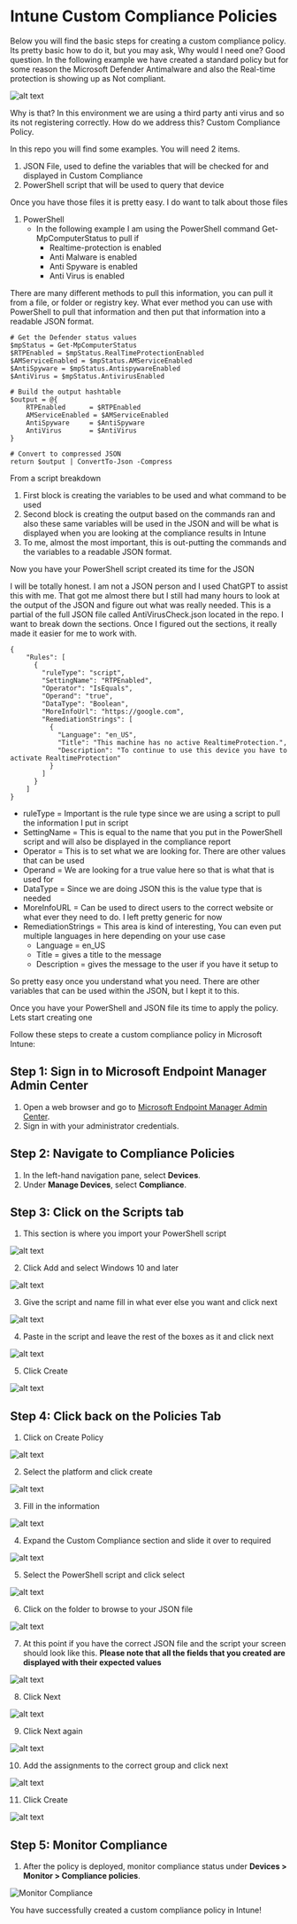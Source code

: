 # Intune Custom Compliance Policies

Below you will find the basic steps for creating  a custom compliance policy. Its pretty basic how to do it, but you may ask, Why would I need one? Good question. In the following example we have created a standard policy but for some reason the Microsoft Defender Antimalware and also the Real-time protection is showing up as Not compliant. 

![alt text](Assets/1.png)

Why is that? In this environment we are using a third party anti virus and so its not registering correctly. How do we address this? Custom Compliance Policy. 

In this repo you will find some examples. You will need 2 items. 

1. JSON File, used to define the variables that will be checked for and displayed in Custom Compliance
2. PowerShell script that will be used to query that device

Once you have those files it is pretty easy. I do want to talk about those files

1. PowerShell
    - In the following example I am using the PowerShell command Get-MpComputerStatus to pull if 
        - Realtime-protection is enabled
        - Anti Malware is enabled
        - Anti Spyware is enabled
        - Anti Virus is enabled

There are many different methods to pull this information, you can pull it from a file, or folder or registry key. What ever method you can use with PowerShell to pull that information and then put that information into a readable JSON format.

```
# Get the Defender status values
$mpStatus = Get-MpComputerStatus
$RTPEnabled = $mpStatus.RealTimeProtectionEnabled
$AMServiceEnabled = $mpStatus.AMServiceEnabled
$AntiSpyware = $mpStatus.AntispywareEnabled
$AntiVirus = $mpStatus.AntivirusEnabled

# Build the output hashtable
$output = @{
    RTPEnabled      = $RTPEnabled
    AMServiceEnabled = $AMServiceEnabled
    AntiSpyware     = $AntiSpyware
    AntiVirus       = $AntiVirus
}

# Convert to compressed JSON
return $output | ConvertTo-Json -Compress

```
From a script breakdown 
1. First block is creating the variables to be used and what command to be used
2. Second block is creating the output based on the commands ran and also these same variables will be used in the JSON and will be what is displayed when you are looking at the compliance results in Intune
3. To me, almost the most important, this is out-putting the commands and the variables to a readable JSON format.

Now you have your PowerShell script created its time for the JSON

I will be totally honest. I am not a JSON person and I used ChatGPT to assist this with me. That got me almost there but I still had many hours to look at the output of the JSON and figure out what was really needed. This is a partial of the full JSON file called AntiVirusCheck.json located in the repo. I want to break down the sections. Once I figured out the sections, it really made it easier for me to work with. 

```
{
    "Rules": [
      {
        "ruleType": "script",
        "SettingName": "RTPEnabled",
        "Operator": "IsEquals",
        "Operand": "true",
        "DataType": "Boolean",
        "MoreInfoUrl": "https://google.com",
        "RemediationStrings": [
          {
            "Language": "en_US",
            "Title": "This machine has no active RealtimeProtection.",
            "Description": "To continue to use this device you have to activate RealtimeProtection"
          }
        ]
      }
    ]
}

  ```

- ruleType = Important is the rule type since we are using a script to pull the information I put in script
- SettingName = This is equal to the name that you put in the PowerShell script and will also be displayed in the compliance report
- Operator = This is to set what we are looking for. There are other values that can be used
- Operand = We are looking for a true value here so that is what that is used for
- DataType = Since we are doing JSON this is the value type that is needed
- MoreInfoURL = Can be used to direct users to the correct website or what ever they need to do. I left pretty generic for now
- RemediationStrings = This area is kind of interesting, You can even put multiple languages in here depending on your use case
    - Language = en_US
    - Title = gives a title to the message
    - Description = gives the message to the user if you have it setup to

So pretty easy once you understand what you need. There are other variables that can be used within the JSON, but I kept it to this. 

Once you have your PowerShell and JSON file its time to apply the policy. Lets start creating one

Follow these steps to create a custom compliance policy in Microsoft Intune:

## Step 1: Sign in to Microsoft Endpoint Manager Admin Center
1. Open a web browser and go to [Microsoft Endpoint Manager Admin Center](https://endpoint.microsoft.com/).
2. Sign in with your administrator credentials.

## Step 2: Navigate to Compliance Policies
1. In the left-hand navigation pane, select **Devices**.
2. Under **Manage Devices**, select **Compliance**.

## Step 3: Click on the Scripts tab
1. This section is where you import your PowerShell script

![alt text](Assets/2.png)

2. Click Add and select Windows 10 and later

![alt text](Assets/3.png)

3. Give the script and name fill in what ever else you want and click next

![alt text](Assets/4.png)

4. Paste in the script and leave the rest of the boxes as it and click next

![alt text](Assets/5.png)

5. Click Create

![alt text](Assets/6.png)

## Step 4: Click back on the Policies Tab

1. Click on Create Policy

![alt text](Assets/7.png)

2. Select the platform and click create

![alt text](Assets/8.png)

3. Fill in the information

![alt text](Assets/9.png)

4. Expand the Custom Compliance section and slide it over to required

![alt text](Assets/10.png)

5. Select the PowerShell script and click select

![alt text](Assets/11.png)

6. Click on the folder to browse to your JSON file

![alt text](Assets/12.png)

7. At this point if you have the correct JSON file and the script your screen should look like this. **Please note that all the fields that you created are displayed with their expected values**

![alt text](Assets/13.png)

8. Click Next

![alt text](Assets/14.png)

9. Click Next again

![alt text](Assets/15.png)

10. Add the assignments to the correct group and click next

![alt text](Assets/16.png)

11. Click Create

![alt text](Assets/17.png)

## Step 5: Monitor Compliance
1. After the policy is deployed, monitor compliance status under **Devices > Monitor > Compliance policies**.

![Monitor Compliance](https://via.placeholder.com/800x400?text=Monitor+Compliance)

You have successfully created a custom compliance policy in Intune!

